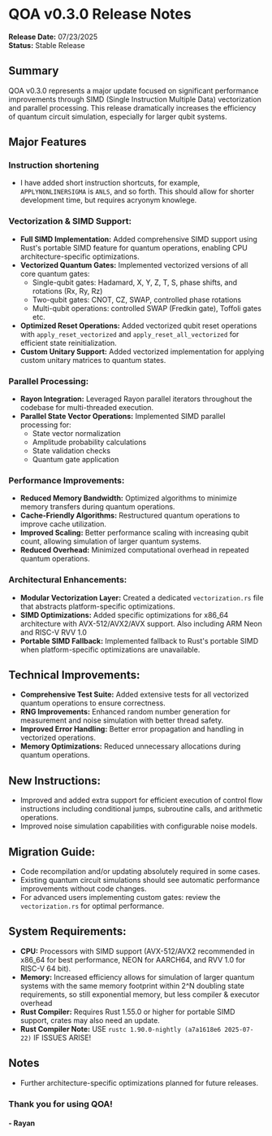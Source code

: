 # QOA v0.3.0 Release Notes

**Release Date:** 07/23/2025  
**Status:** Stable Release

## Summary
QOA v0.3.0 represents a major update focused on significant performance improvements through SIMD (Single Instruction Multiple Data) vectorization and parallel processing.
This release dramatically increases the efficiency of quantum circuit simulation, especially for larger qubit systems.

## Major Features

### Instruction shortening
- I have added short instruction shortcuts, for example, `APPLYNONLINERSIGMA` is `ANLS`, and so forth. This should allow for shorter development time, but requires acryonym knowlege.

### Vectorization & SIMD Support:
- **Full SIMD Implementation:** Added comprehensive SIMD support using Rust's portable SIMD feature for quantum operations, enabling CPU architecture-specific optimizations.
- **Vectorized Quantum Gates:** Implemented vectorized versions of all core quantum gates:
  - Single-qubit gates: Hadamard, X, Y, Z, T, S, phase shifts, and rotations (Rx, Ry, Rz)
  - Two-qubit gates: CNOT, CZ, SWAP, controlled phase rotations
  - Multi-qubit operations: controlled SWAP (Fredkin gate), Toffoli gates etc.
- **Optimized Reset Operations:** Added vectorized qubit reset operations with `apply_reset_vectorized` and `apply_reset_all_vectorized` for efficient state reinitialization.
- **Custom Unitary Support:** Added vectorized implementation for applying custom unitary matrices to quantum states.

### Parallel Processing:
- **Rayon Integration:** Leveraged Rayon parallel iterators throughout the codebase for multi-threaded execution.
- **Parallel State Vector Operations:** Implemented SIMD parallel processing for:
  - State vector normalization
  - Amplitude probability calculations
  - State validation checks
  - Quantum gate application

### Performance Improvements:
- **Reduced Memory Bandwidth:** Optimized algorithms to minimize memory transfers during quantum operations.
- **Cache-Friendly Algorithms:** Restructured quantum operations to improve cache utilization.
- **Improved Scaling:** Better performance scaling with increasing qubit count, allowing simulation of larger quantum systems.
- **Reduced Overhead:** Minimized computational overhead in repeated quantum operations.

### Architectural Enhancements:
- **Modular Vectorization Layer:** Created a dedicated `vectorization.rs` file that abstracts platform-specific optimizations.
- **SIMD Optimizations:** Added specific optimizations for x86_64 architecture with AVX-512/AVX2/AVX support. Also including ARM Neon and RISC-V RVV 1.0
- **Portable SIMD Fallback:** Implemented fallback to Rust's portable SIMD when platform-specific optimizations are unavailable.

## Technical Improvements:
- **Comprehensive Test Suite:** Added extensive tests for all vectorized quantum operations to ensure correctness.
- **RNG Improvements:** Enhanced random number generation for measurement and noise simulation with better thread safety.
- **Improved Error Handling:** Better error propagation and handling in vectorized operations.
- **Memory Optimizations:** Reduced unnecessary allocations during quantum operations.

## New Instructions:
- Improved and added extra support for efficient execution of control flow instructions including conditional jumps, subroutine calls, and arithmetic operations.
- Improved noise simulation capabilities with configurable noise models.

## Migration Guide:
- Code recompilation and/or updating absolutely required in some cases.
- Existing quantum circuit simulations should see automatic performance improvements without code changes.
- For advanced users implementing custom gates: review the `vectorization.rs` for optimal performance.

## System Requirements:
- **CPU:** Processors with SIMD support (AVX-512/AVX2 recommended in x86_64 for best performance, NEON for AARCH64, and RVV 1.0 for RISC-V 64 bit).
- **Memory:** Increased efficiency allows for simulation of larger quantum systems with the same memory footprint within 2^N doubling state requirements, so still exponential memory, but less compiler & executor overhead
- **Rust Compiler:** Requires Rust 1.55.0 or higher for portable SIMD support, crates may also need an update.
- **Rust Compiler Note:** USE `rustc 1.90.0-nightly (a7a1618e6 2025-07-22)` IF ISSUES ARISE! 

## Notes
- Further architecture-specific optimizations planned for future releases.

### Thank you for using QOA!

#### - Rayan
